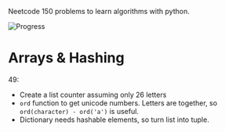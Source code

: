 Neetcode 150 problems to learn algorithms with python.


![Progress](https://progress-bar.dev/16/)

# Arrays & Hashing

49:
- Create a list counter assuming only 26 letters
- `ord` function to get unicode numbers. Letters are together, so `ord(character) - ord('a')` is useful.
- Dictionary needs hashable elements, so turn list into tuple. 

